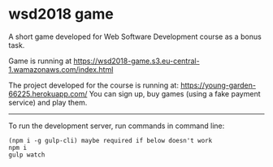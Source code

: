 # wsd2018 game

A short game developed for Web Software Development course as a bonus task.

Game is running at https://wsd2018-game.s3.eu-central-1.wamazonaws.com/index.html

The project developed for the course is running at: https://young-garden-66225.herokuapp.com/
You can sign up, buy games (using a fake payment service) and play them.

---

To run the development server, run commands in command line:

```
(npm i -g gulp-cli) maybe required if below doesn't work
npm i
gulp watch
```
